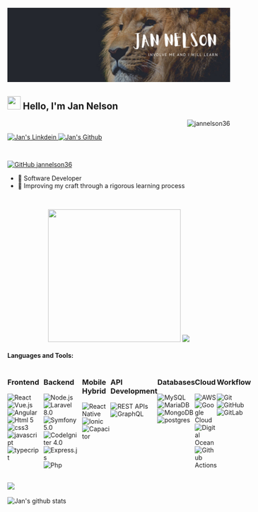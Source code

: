 ![Header](https://github.com/jannelson36/jannelson36/blob/main/jannelson.png)

## <h2><img src="https://raw.githubusercontent.com/aemmadi/aemmadi/master/wave.gif" height="30px" width="30px"> Hello, I'm Jan Nelson</h2>

<p align="right"> 
 <img src="https://komarev.com/ghpvc/?username=jannelson36&label=Views&color=blue&style=plastic" alt="jannelson36" />
</p>

<p>
<a href="https://www.linkedin.com/in/jan-nelson/">
 <img alt="Jan's Linkdein" width="22px" src="https://cdn.jsdelivr.net/npm/simple-icons@v3/icons/linkedin.svg" />
</a>
<a href="https://github.com/jannelson36">
 <img alt="Jan's Github" width="22px" src="https://cdn.jsdelivr.net/npm/simple-icons@v3/icons/github.svg" />
</a>
</p>

</br>

[![GitHub jannelson36](https://img.shields.io/github/followers/jannelson36?label=follow&style=social)](https://github.com/jannelson36)

- 🔭 Software Developer </br>
- 🌱 Improving my craft through a rigorous learning process

</br>

<p align="center"> 
  <img width="300" height="300" src="https://github-readme-stats.vercel.app/api?username=jannelson36&show_icons=true&theme=dark&line_height=27"></a>
  <img src="https://github-readme-stats.vercel.app/api/top-langs/username=jannelson36&hide_progress=true&langs_count=30&count_private=true&theme=tokyonight&line_height=52">
</p>


<h4>Languages and Tools:</h4>

 <div style="display:flex">
  <div style="margin-right: 10px;">
    <h3>Frontend</h3>
    <img src="https://img.shields.io/badge/React-61DAFB?style=for-the-badge&logo=react&logoColor=white" alt="React">
    <img src="https://img.shields.io/badge/Vue.js-4FC08D?style=for-the-badge&logo=vuedotjs&logoColor=white" alt="Vue.js">
    <img src="https://img.shields.io/badge/Angular-DD0031?style=for-the-badge&logo=angular&logoColor=white" alt="Angular">
    <img alt="Html 5" src="https://img.shields.io/badge/HTML5-E34F26?style=for-the-badge&logo=html5&logoColor=white" />
    <img alt="css3" src="https://img.shields.io/badge/CSS3-1572B6?style=for-the-badge&logo=css3&logoColor=white" >
    <img alt="javascript" src="https://img.shields.io/badge/JavaScript-323330?style=for-the-badge&logo=javascript&logoColor=F7DF1E" >
    <img alt="typecript" src="https://img.shields.io/badge/TypeScript-007ACC?style=for-the-badge&logo=typescript&logoColor=white" >
  </div>
  <div style="margin-right: 10px;">
    <h3>Backend</h3>
    <img src="https://img.shields.io/badge/Node.js-43853D?style=for-the-badge&logo=nodedotjs&logoColor=white" alt="Node.js">
    <img alt="Laravel 8.0" src="https://img.shields.io/badge/Laravel%208.0-FF2D20?style=for-the-badge&logo=laravel&logoColor=white" />
    <img alt="Symfony 5.0" src="https://img.shields.io/badge/Symfony%205.0-000000?style=for-the-badge&logo=symfony&logoColor=white" />
    <img alt="CodeIgniter 4.0" src="https://img.shields.io/badge/CodeIgniter%204.0-EE4623?style=for-the-badge&logo=codeigniter&logoColor=white" />
    <img src="https://img.shields.io/badge/Express.js-000000?style=for-the-badge&logo=express&logoColor=white" alt="Express.js">
    <img alt="Php" src="https://img.shields.io/badge/Php-777BB4?style=for-the-badge&logo=php&logoColor=white" />
  </div>
  <div>
    <h3>Mobile Hybrid</h3>
    <p>
  <img alt="React Native" src="https://img.shields.io/badge/React_Native-20232A?style=for-the-badge&logo=react&logoColor=61DAFB" />
  <img alt="Ionic" src="https://img.shields.io/badge/Ionic-3880FF?style=for-the-badge&logo=ionic&logoColor=white" />
      <img alt="Capacitor" src="https://img.shields.io/badge/Capacitor-119EFF?style=for-the-badge&logo=Capacitor&logoColor=white" >
</p>
  </div>
  <div>
    <h3>API Development</h3>
    <p>
  <img alt="REST APIs" src="https://img.shields.io/badge/REST%20APIs-FF5733?style=for-the-badge&logo=rest&logoColor=white" />
  <img alt="GraphQL" src="https://img.shields.io/badge/GraphQL-E434AA?style=for-the-badge&logo=graphql&logoColor=white" />
</p>
  </div>
  <div>
    <h3>Databases</h3>
      <img src="https://img.shields.io/badge/MySQL-4479A1?style=for-the-badge&logo=mysql&logoColor=white" alt="MySQL" />
    <img src="https://img.shields.io/badge/MariaDB-003545?style=for-the-badge&logo=mariadb&logoColor=white" alt="MariaDB" />
    <img src="https://img.shields.io/badge/MongoDB-4EA94B?style=for-the-badge&logo=mongodb&logoColor=white" alt="MongoDB" />
    <img alt="postgres" src="https://img.shields.io/badge/PostgreSQL-316192?style=for-the-badge&logo=postgresql&logoColor=white" >
  </div>
  <div>
    <h3>Cloud</h3>
    <img src="https://img.shields.io/badge/Amazon_AWS-232F3E?style=for-the-badge&logo=amazonaws&logoColor=white" alt="AWS">
    <img src="https://img.shields.io/badge/Google_Cloud-4285F4?style=for-the-badge&logo=google-cloud&logoColor=white" alt="Google Cloud">
    <img src="https://img.shields.io/badge/Digital_Ocean-0080FF?style=for-the-badge&logo=DigitalOcean&logoColor=white" alt="Digital Ocean">
    <img src="https://img.shields.io/badge/GitHub_Actions-2088FF?style=for-the-badge&logo=github-actions&logoColor=white" alt="Github Actions">
  </div>
  <div>
    <h3>Workflow</h3>
    <img alt="Git" src="https://img.shields.io/badge/Git-F05032?style=for-the-badge&logo=git&logoColor=white" />
  <img alt="GitHub" src="https://img.shields.io/badge/GitHub-181717?style=for-the-badge&logo=github&logoColor=white" />
  <img alt="GitLab" src="https://img.shields.io/badge/GitLab-FCA121?style=for-the-badge&logo=gitlab&logoColor=white" />
  </div>
  
</div>


</br>

<p>
<img src="https://github-readme-stats.vercel.app/api/top-langs/?username=jannelson36&count_private=true&theme=tokyonight&line_height=40"></p>

<p>
<img src="https://github-readme-stats.vercel.app/api?username=jannelson36&show_icons=true&theme=dark&line_height=27" alt="Jan's github stats"/>
</p>

</a>



